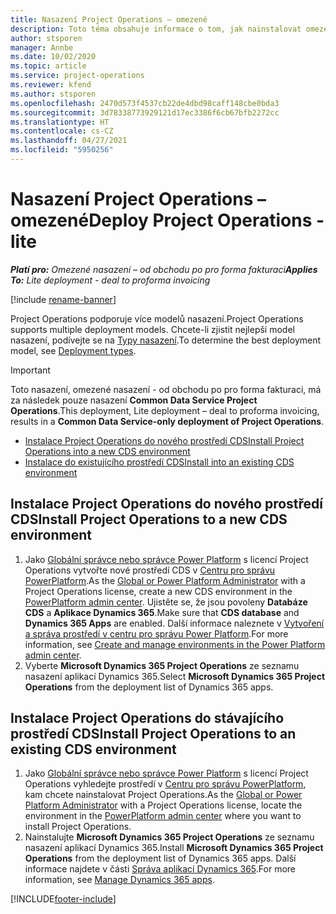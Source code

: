 ```yaml
---
title: Nasazení Project Operations – omezené
description: Toto téma obsahuje informace o tom, jak nainstalovat omezené nasazení Project Operations - od obchodu po pro forma fakturaci.
author: stsporen
manager: Annbe
ms.date: 10/02/2020
ms.topic: article
ms.service: project-operations
ms.reviewer: kfend
ms.author: stsporen
ms.openlocfilehash: 2470d573f4537cb22de4dbd98caff148cbe0bda3
ms.sourcegitcommit: 3d78338773929121d17ec3386f6cb67bfb2272cc
ms.translationtype: HT
ms.contentlocale: cs-CZ
ms.lasthandoff: 04/27/2021
ms.locfileid: "5950256"
---
```

# <a name="deploy-project-operations---lite"></a><span data-ttu-id="3627e-103">Nasazení Project Operations – omezené</span><span class="sxs-lookup"><span data-stu-id="3627e-103">Deploy Project Operations - lite</span></span>

<span data-ttu-id="3627e-104">_**Platí pro:** Omezené nasazení – od obchodu po pro forma fakturaci_</span><span class="sxs-lookup"><span data-stu-id="3627e-104">_**Applies To:** Lite deployment - deal to proforma invoicing_</span></span>

[!include [rename-banner](~/includes/cc-data-platform-banner.md)]

<span data-ttu-id="3627e-105">Project Operations podporuje více modelů nasazení.</span><span class="sxs-lookup"><span data-stu-id="3627e-105">Project Operations supports multiple deployment models.</span></span> <span data-ttu-id="3627e-106">Chcete-li zjistit nejlepší model nasazení, podívejte se na [Typy nasazení](determine-deployment-type.md).</span><span class="sxs-lookup"><span data-stu-id="3627e-106">To determine the best deployment model, see [Deployment types](determine-deployment-type.md).</span></span>


> [!IMPORTANT]
> <span data-ttu-id="3627e-107">Toto nasazení, omezené nasazení - od obchodu po pro forma fakturaci, má za následek pouze nasazení **Common Data Service Project Operations**.</span><span class="sxs-lookup"><span data-stu-id="3627e-107">This deployment, Lite deployment – deal to proforma invoicing, results in a **Common Data Service-only deployment of Project Operations**.</span></span>

- [<span data-ttu-id="3627e-108">Instalace Project Operations do nového prostředí CDS</span><span class="sxs-lookup"><span data-stu-id="3627e-108">Install Project Operations into a new CDS environment</span></span>](#new)
- [<span data-ttu-id="3627e-109">Instalace do existujícího prostředí CDS</span><span class="sxs-lookup"><span data-stu-id="3627e-109">Install into an existing CDS environment</span></span>](#existing)



## <a name="install-project-operations-to-a-new-cds-environment"></a><a name="new"></a><span data-ttu-id="3627e-110">Instalace Project Operations do nového prostředí CDS</span><span class="sxs-lookup"><span data-stu-id="3627e-110">Install Project Operations to a new CDS environment</span></span>

1. <span data-ttu-id="3627e-111">Jako [Globální správce nebo správce Power Platform](/power-platform/admin/global-service-administrators-can-administer-without-license) s licencí Project Operations vytvořte nové prostředí CDS v [Centru pro správu PowerPlatform](https://admin.powerplatform.com).</span><span class="sxs-lookup"><span data-stu-id="3627e-111">As the [Global or Power Platform Administrator](/power-platform/admin/global-service-administrators-can-administer-without-license) with a Project Operations license, create a new CDS environment in the [PowerPlatform admin center](https://admin.powerplatform.com).</span></span> <span data-ttu-id="3627e-112">Ujistěte se, že jsou povoleny **Databáze CDS** a **Aplikace Dynamics 365**.</span><span class="sxs-lookup"><span data-stu-id="3627e-112">Make sure that **CDS database** and **Dynamics 365 Apps** are enabled.</span></span> <span data-ttu-id="3627e-113">Další informace naleznete v [Vytvoření a správa prostředí v centru pro správu Power Platform](/power-platform/admin/create-environment#create-an-environment-in-the-power-platform-admin-center).</span><span class="sxs-lookup"><span data-stu-id="3627e-113">For more information, see [Create and manage environments in the Power Platform admin center](/power-platform/admin/create-environment#create-an-environment-in-the-power-platform-admin-center).</span></span>
2. <span data-ttu-id="3627e-114">Vyberte **Microsoft Dynamics 365 Project Operations** ze seznamu nasazení aplikací Dynamics 365.</span><span class="sxs-lookup"><span data-stu-id="3627e-114">Select **Microsoft Dynamics 365 Project Operations** from the deployment list of Dynamics 365 apps.</span></span>


## <a name="install-project-operations-to-an-existing-cds-environment"></a><a name="existing"></a><span data-ttu-id="3627e-115">Instalace Project Operations do stávajícího prostředí CDS</span><span class="sxs-lookup"><span data-stu-id="3627e-115">Install Project Operations to an existing CDS environment</span></span>

1. <span data-ttu-id="3627e-116">Jako [Globální správce nebo správce Power Platform](/power-platform/admin/global-service-administrators-can-administer-without-license) s licencí Project Operations vyhledejte prostředí v [Centru pro správu PowerPlatform](https://admin.powerplatform.com), kam chcete nainstalovat Project Operations.</span><span class="sxs-lookup"><span data-stu-id="3627e-116">As the [Global or Power Platform Administrator](/power-platform/admin/global-service-administrators-can-administer-without-license) with a Project Operations license, locate the environment in the [PowerPlatform admin center](https://admin.powerplatform.com) where you want to install Project Operations.</span></span>
2. <span data-ttu-id="3627e-117">Nainstalujte **Microsoft Dynamics 365 Project Operations** ze seznamu nasazení aplikací Dynamics 365.</span><span class="sxs-lookup"><span data-stu-id="3627e-117">Install **Microsoft Dynamics 365 Project Operations** from the deployment list of Dynamics 365 apps.</span></span> <span data-ttu-id="3627e-118">Další informace najdete v části [Správa aplikací Dynamics 365](/power-platform/admin/manage-apps).</span><span class="sxs-lookup"><span data-stu-id="3627e-118">For more information, see [Manage Dynamics 365 apps](/power-platform/admin/manage-apps).</span></span>




[!INCLUDE[footer-include](../includes/footer-banner.md)]